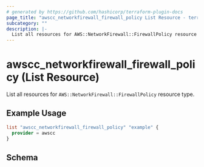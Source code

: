 ```yaml
---
# generated by https://github.com/hashicorp/terraform-plugin-docs
page_title: "awscc_networkfirewall_firewall_policy List Resource - terraform-provider-awscc"
subcategory: ""
description: |-
  List all resources for AWS::NetworkFirewall::FirewallPolicy resource type.
---
```


# awscc_networkfirewall_firewall_policy (List Resource)

List all resources for `AWS::NetworkFirewall::FirewallPolicy` resource type.

## Example Usage

```terraform
list "awscc_networkfirewall_firewall_policy" "example" {
  provider = awscc
}
```

<!-- schema generated by tfplugindocs -->
## Schema

